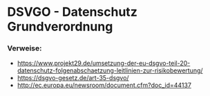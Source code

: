 # DSVGO - Datenschutz Grundverordnung 

### Verweise:

* https://www.projekt29.de/umsetzung-der-eu-dsgvo-teil-20-datenschutz-folgenabschaetzung-leitlinien-zur-risikobewertung/
* https://dsgvo-gesetz.de/art-35-dsgvo/
* http://ec.europa.eu/newsroom/document.cfm?doc_id=44137